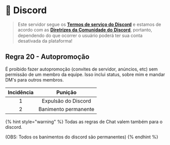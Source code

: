 # 📱 Discord

> Este servidor segue os [**Termos de serviço do Discord**](https://discord.com/terms) e estamos de acordo com as [𝐃𝐢𝐫𝐞𝐭𝐫𝐢𝐳𝐞𝐬 𝐝𝐚 𝐂𝐨𝐦𝐮𝐧𝐢𝐝𝐚𝐝𝐞 𝐝𝐨 𝐃𝐢𝐬𝐜𝐨𝐫𝐝](https://discord.com/guidelines), portanto, dependendo do que ocorrer o usuário poderá ter sua conta desativada da plataforma!

## Regra 20 - Autopromoção <a href="#01" id="01"></a>

É proibido fazer autopromoção (convites de servidor, anúncios, etc) sem permissão de um membro da equipe. Isso inclui status, sobre mim e mandar DM's para outros membros.

| Incidência |        Punição       |
| :--------: | :------------------: |
|      1     |  Expulsão do Discord |
|      2     | Banimento permanente |

{% hint style="warning" %}
Todas as regras de Chat valem também para o discord.

(OBS: Todos os banimentos do discord são permanentes)
{% endhint %}
